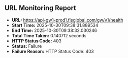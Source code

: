 ## URL Monitoring Report

- **URL:** https://api-gw1-prod1.fisglobal.com/gw/v1/health
- **Start Time:** 2025-10-30T09:38:31.889534
- **End Time:** 2025-10-30T09:38:32.030246
- **Total Time Taken:** 0.140712 seconds
- **HTTP Status Code:** 403
- **Status:** Failure
- **Failure Reason:** HTTP Status Code: 403
